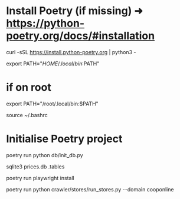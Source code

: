# Install Poetry (if missing)  ➜  https://python-poetry.org/docs/#installation
curl -sSL https://install.python-poetry.org | python3 -

export PATH="$HOME/.local/bin:$PATH"

# if on root
export PATH="/root/.local/bin:$PATH"

source ~/.bashrc


# Initialise Poetry project


poetry run python db/init_db.py

sqlite3 prices.db
.tables

poetry run playwright install


poetry run python crawler/stores/run_stores.py --domain cooponline
